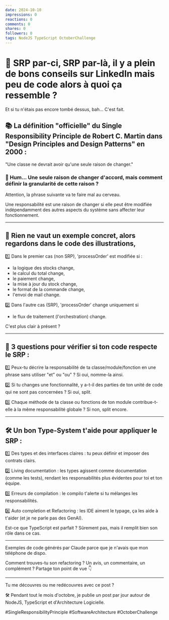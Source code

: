 ```yaml
---
date: 2024-10-10
impressions: 0
reactions: 0
comments: 0
shares: 0
followers: 0
tags: NodeJS TypeScript OctoberChallenge
---
```


# 🔎 SRP par-ci, SRP par-là, il y a plein de bons conseils sur LinkedIn mais peu de code alors à quoi ça ressemble ?

Et si tu n'étais pas encore tombé dessus, bah... C'est fait.

## 📚 La définition "officielle" du Single Responsibility Principle de Robert C. Martin dans "Design Principles and Design Patterns" en 2000 :

"Une classe ne devrait avoir qu'une seule raison de changer."

### 🤕 Hum... Une seule raison de changer d'accord, mais comment définir la granularité de cette raison ?

Attention, la phrase suivante va te faire mal au cerveau.

Une responsabilité est une raison de changer si elle peut être modifiée indépendamment des autres aspects du système sans affecter leur fonctionnement.

---

## 🔎 Rien ne vaut un exemple concret, alors regardons dans le code des illustrations,

1️⃣ Dans le premier cas (non SRP), 'processOrder' est modifiée si :

- la logique des stocks change,
- le calcul du total change,
- le paiement change,
- la mise à jour du stock change,
- le format de la commande change,
- l'envoi de mail change.

2️⃣ Dans l'autre cas (SRP), 'processOrder' change uniquement si

- le flux de traitement (l'orchestration) change.

C'est plus clair à présent ?

---

## 👮 3 questions pour vérifier si ton code respecte le SRP :

1️⃣ Peux-tu décrire la responsabilité de ta classe/module/fonction en une phrase sans utiliser "et" ou "ou" ? Si oui, nomme-la ainsi.

2️⃣ Si tu changes une fonctionnalité, y a-t-il des parties de ton unité de code qui ne sont pas concernées ? Si oui, split.

3️⃣ Chaque méthode de ta classe ou fonctions de ton module contribue-t-elle à la même responsabilité globale ? Si non, split encore.

---

## 🛠️ Un bon Type-System t'aide pour appliquer le SRP :

1️⃣ Des types et des interfaces claires : tu peux définir et imposer des contrats clairs.

2️⃣ Living documentation : les types agissent comme documentation (comme les tests), rendant les responsabilités plus évidentes pour toi et ton équipe.

3️⃣ Erreurs de compilation : le compilo t'alerte si tu mélanges les responsabilités.

4️⃣ Auto completion et Refactoring : les IDE aiment le typage, ça les aide à t'aider (et je ne parle pas des GenAI).

Est-ce que TypeScript est parfait ? Sûrement pas, mais il remplit bien son rôle dans ce cas.

---

Exemples de code générés par Claude parce que je n'avais que mon téléphone de dispo.

Comment trouves-tu son refactoring ?
Un avis, un commentaire, un complément ?
Partage ton point de vue 👇

---

Tu me découvres ou me redécouvres avec ce post ?

🛠️ Pendant tout le mois d'octobre, je publie un post par jour autour de NodeJS, TypeScript et d'Architecture Logicielle.

#SingleResponsibilityPrinciple #SoftwareArchitecture #OctoberChallenge

